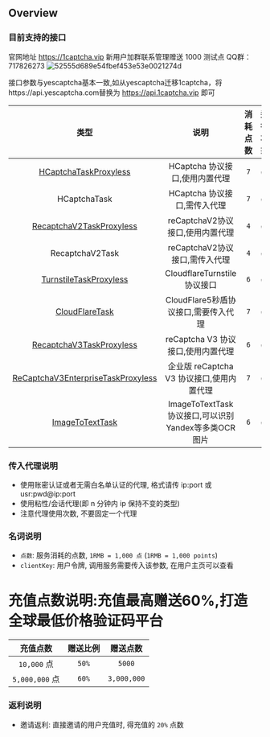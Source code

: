 ## Overview
### 目前支持的接口
官网地址 https://1captcha.vip
新用户加群联系管理赠送 1000 测试点 QQ群：717826273  ![52555d689e54fbef453e53e0021274d](https://github.com/user-attachments/assets/9c81c975-5ee3-46ea-aedc-f7606039c6c6)

接口参数与yescaptcha基本一致,如从yescaptcha迁移1captcha，将https://api.yescaptcha.com替换为 https://api.1captcha.vip 即可

| 类型 | 说明 | 消耗点数 | 运行状态 | 独享/包月 |
|:--------------------------------------------:|:--------------------------------------------:|:--------------------------------------------:|:--------------------------------------------:|:--------------------------------------------:|
| [HCaptchaTaskProxyless](/zh-CN/HCaptchaTaskProxyless.md)| HCaptcha 协议接口,使用内置代理           | `7` | ✅  |  ❌ |
| HCaptchaTask                       | HCaptcha 协议接口,需传入代理             | `7` | ✅  |  ❌ |
| [RecaptchaV2TaskProxyless](/zh-CN/RecaptchaV2TaskProxyless.md)           | reCaptchaV2协议接口,使用内置代理         | `4` | ✅  |  ❌ | 
| RecaptchaV2Task                    | reCaptchaV2协议接口,需传入代理           | `4` |✅   |  ❌|    
| [TurnstileTaskProxyless](/zh-CN/TurnstileTaskProxyless.md)              | CloudflareTurnstile协议接口              | `6` |✅  |  ❌|
| [CloudFlareTask](/zh-CN/CloudFlareTask.md)                         | CloudFlare5秒盾协议接口,需要传入代理     | `7` | ✅ |   ❌|
| [RecaptchaV3TaskProxyless](/zh-CN/RecaptchaV3TaskProxyless.md)               | reCaptcha V3 协议接口,使用内置代理       | `6` |✅   |  ❌|
| [ReCaptchaV3EnterpriseTaskProxyless](/zh-CN/ReCaptchaV3EnterpriseTaskProxyless.md)    | 企业版 reCaptcha V3 协议接口,使用内置代理| `7` |✅  |  ❌|
| [ImageToTextTask](/zh-CN/ImageToTextTask.md)    | ImageToTextTask协议接口,可以识别Yandex等多类OCR图片 | `6` |✅  |  ❌|



### 传入代理说明
 
* 使用账密认证或者无需白名单认证的代理, 格式请传 ip:port 或 usr:pwd@ip:port
* 使用粘性/会话代理(即 n 分钟内 ip 保持不变的类型)
* 注意代理使用次数, 不要固定一个代理

    
### 名词说明

* `点数`: 服务消耗的点数, `1RMB = 1,000 点` (`1RMB = 1,000 points`)
* `clientKey`: 用户令牌, 调用服务需要传入该参数, 在用户主页可以查看


# 充值点数说明:充值最高赠送60%,打造全球最低价格验证码平台

| 充值点数            | 赠送比例   | 赠送点数    |  
|:-----------------:|:-----------------:|:-----------------:| 
| `10,000` 点     | `50%` | `5000` |  
| `5,000,000` 点  | `60%` | `3,000,000` | 
 

### 返利说明

* 邀请返利: 直接邀请的用户充值时, 得充值的 `20%` 点数 
 

